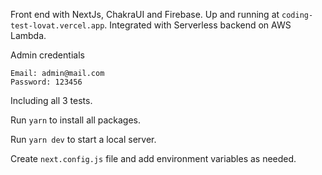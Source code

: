 Front end with NextJs, ChakraUI and Firebase. Up and running at `coding-test-lovat.vercel.app`. Integrated with Serverless backend on AWS Lambda.

Admin credentials

```
Email: admin@mail.com
Password: 123456
```
Including all 3 tests.

Run `yarn` to install all packages.

Run `yarn dev` to start a local server.

Create `next.config.js` file and add environment variables as needed.



